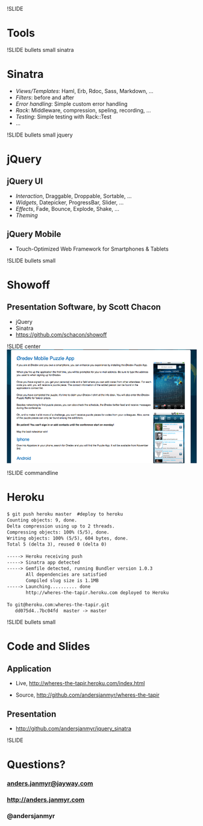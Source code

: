 !SLIDE
# Tools

!SLIDE bullets small sinatra
# Sinatra

* *Views/Templates*: Haml, Erb, Rdoc, Sass, Markdown, ...
* *Filters*: before and after
* *Error handling*: Simple custom error handling
* *Rack*: Middleware, compression, speling, recording, ...
* *Testing*: Simple testing with Rack::Test
* ...

!SLIDE bullets small jquery
# jQuery

## jQuery UI

* *Interaction*, Draggable, Droppable, Sortable, ...
* *Widgets*, Datepicker, ProgressBar, Slider, ...
* *Effects*, Fade, Bounce, Explode, Shake, ...
* *Theming*

## jQuery Mobile

* Touch-Optimized Web Framework for Smartphones & Tablets

!SLIDE bullets small
# Showoff
## Presentation Software, by Scott Chacon

* jQuery
* Sinatra
* https://github.com/schacon/showoff

!SLIDE center
![Oredev App](oredev_app.png)

!SLIDE commandline
# Heroku

    $ git push heroku master  #deploy to heroku
    Counting objects: 9, done.
    Delta compression using up to 2 threads.
    Compressing objects: 100% (5/5), done.
    Writing objects: 100% (5/5), 604 bytes, done.
    Total 5 (delta 3), reused 0 (delta 0)

    -----> Heroku receiving push
    -----> Sinatra app detected
    -----> Gemfile detected, running Bundler version 1.0.3
           All dependencies are satisfied
           Compiled slug size is 1.1MB
    -----> Launching.......... done
           http://wheres-the-tapir.heroku.com deployed to Heroku

    To git@heroku.com:wheres-the-tapir.git
       dd075d4..7bc04fd  master -> master

!SLIDE bullets small
# Code and Slides

## Application

* Live, http://wheres-the-tapir.heroku.com/index.html

* Source, http://github.com/andersjanmyr/wheres-the-tapir

## Presentation

* http://github.com/andersjanmyr/jquery_sinatra


!SLIDE
# Questions?
### anders.janmyr@jayway.com
### http://anders.janmyr.com
### @andersjanmyr


